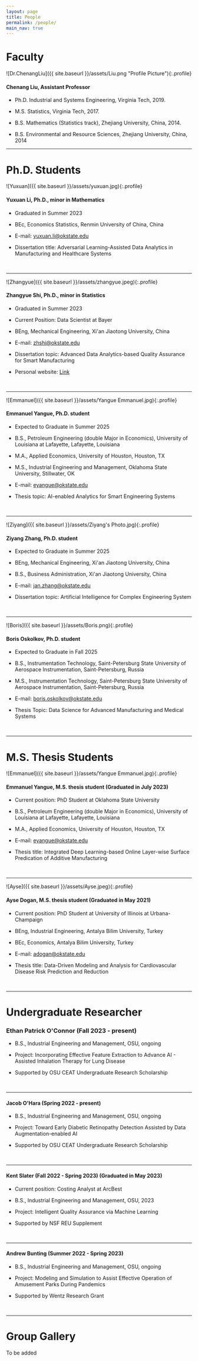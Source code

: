 ```yaml
---
layout: page
title: People
permalink: /people/
main_nav: true
---
```


# Faculty

![Dr.ChenangLiu]({{ site.baseurl }}/assets/Liu.png "Profile Picture"){:.profile}
#### **Chenang Liu, Assistant Professor**  

* Ph.D. Industrial and Systems Engineering, Virginia Tech, 2019.

* M.S. Statistics, Virginia Tech, 2017.

* B.S. Mathematics (Statistics track), Zhejiang University, China, 2014.

* B.S. Environmental and Resource Sciences, Zhejiang University, China, 2014


***

# Ph.D. Students

![Yuxuan]({{ site.baseurl }}/assets/yuxuan.jpg){:.profile}
#### **Yuxuan Li, Ph.D., minor in Mathematics**  

* Graduated in Summer 2023

* BEc, Economics Statistics, Renmin University of China, China 

* E-mail: yuxuan.li@okstate.edu

* Dissertation title: Adversarial Learning-Assisted Data Analytics in Manufacturing and Healthcare Systems

&nbsp;

***

![Zhangyue]({{ site.baseurl }}/assets/zhangyue.jpeg){:.profile}
#### **Zhangyue Shi, Ph.D., minor in Statistics**  

* Graduated in Summer 2023

* Current Position: Data Scientist at Bayer

* BEng, Mechanical Engineering, Xi'an Jiaotong University, China

* E-mail: zhshi@okstate.edu

* Dissertation topic: Advanced Data Analytics-based Quality Assurance for Smart Manufacturing

* Personal website: [Link](https://shizhangyue.github.io/)


&nbsp;

***

![Emmanuel]({{ site.baseurl }}/assets/Yangue Emmanuel.jpg){:.profile}
#### **Emmanuel Yangue, Ph.D. student**  

* Expected to Graduate in Summer 2025

* B.S., Petroleum Engineering (double Major in Economics), University of Louisiana at Lafayette, Lafayette, Louisiana

* M.A., Applied Economics, University of Houston, Houston, TX

* M.S., Industrial Engineering and Management, Oklahoma State University, Stillwater, OK

* E-mail: eyangue@okstate.edu

* Thesis topic: AI-enabled Analytics for Smart Engineering Systems 

&nbsp;

***

![Ziyang]({{ site.baseurl }}/assets/Ziyang's Photo.jpg){:.profile}
#### **Ziyang Zhang, Ph.D. student**  

* Expected to Graduate in Summer 2025

* BEng, Mechanical Engineering, Xi'an Jiaotong University, China

* B.S., Business Administration, Xi'an Jiaotong University, China

* E-mail: jan.zhang@okstate.edu

* Dissertation topic: Artificial Intelligence for Complex Engineering System

&nbsp;

***

![Boris]({{ site.baseurl }}/assets/Boris.png){:.profile}
#### **Boris Oskolkov, Ph.D. student**  

* Expected to Graduate in Fall 2025

* B.S., Instrumentation Technology, Saint-Petersburg State University of Aerospace Instrumentation, Saint-Petersburg, Russia

* M.S., Instrumentation Technology, Saint-Petersburg State University of Aerospace Instrumentation, Saint-Petersburg, Russia

* E-mail: boris.oskolkov@okstate.edu

* Thesis Topic: Data Science for Advanced Manufacturing and Medical Systems

&nbsp;

***

# M.S. Thesis Students

![Emmanuel]({{ site.baseurl }}/assets/Yangue Emmanuel.jpg){:.profile}
#### **Emmanuel Yangue, M.S. thesis student** (Graduated in July 2023) 

* Current position: PhD Student at Oklahoma State University 

* B.S., Petroleum Engineering (double Major in Economics), University of Louisiana at Lafayette, Lafayette, Louisiana

* M.A., Applied Economics, University of Houston, Houston, TX

* E-mail: eyangue@okstate.edu

* Thesis title: Integrated Deep Learning-based Online Layer-wise Surface Predication of Additive Manufacturing

&nbsp;

***


![Ayse]({{ site.baseurl }}/assets/Ayse.jpeg){:.profile}
#### **Ayse Dogan, M.S. thesis student**  (Graduated in May 2021)

* Current position: PhD Student at University of Illinois at Urbana-Champaign 

* BEng, Industrial Engineering, Antalya Bilim University, Turkey 

* BEc, Economics, Antalya Bilim University, Turkey 

* E-mail: adogan@okstate.edu

* Thesis title: Data-Driven Modeling and Analysis for Cardiovascular Disease Risk Prediction and Reduction

&nbsp;

***


# Undergraduate Researcher

### **Ethan Patrick O'Connor (Fall 2023 - present)**

* B.S., Industrial Engineering and Management, OSU, ongoing 

* Project: Incorporating Effective Feature Extraction to Advance AI - Assisted Inhalation Therapy for Lung Disease
  
* Supported by OSU CEAT Undergraduate Research Scholarship

&nbsp;

***


#### **Jacob O'Hara (Spring 2022 - present)** 

* B.S., Industrial Engineering and Management, OSU, ongoing 

* Project: Toward Early Diabetic Retinopathy Detection Assisted by Data Augmentation-enabled AI

* Supported by OSU CEAT Undergraduate Research Scholarship

&nbsp;

***


#### **Kent Slater (Fall 2022 - Spring 2023)** (Graduated in May 2023)

* Current position: Costing Analyst at ArcBest

* B.S., Industrial Engineering and Management, OSU, 2023 

* Project:  Intelligent Quality Assurance via Machine Learning 

* Supported by NSF REU Supplement

&nbsp;

***

#### **Andrew Bunting (Summer 2022 - Spring 2023)** 

* B.S., Industrial Engineering and Management, OSU, ongoing 

* Project: Modeling and Simulation to Assist Effective Operation of Amusement Parks During Pandemics

* Supported by Wentz Research Grant

&nbsp;

***

# Group Gallery

To be added
